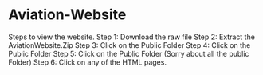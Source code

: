 # Aviation-Website
Steps to view the website.
Step 1: Download the raw file
Step 2: Extract the AviationWebsite.Zip
Step 3: Click on the Public Folder
Step 4: Click on the Public Folder
Step 5: Click on the Public Folder (Sorry about all the public Folder)
Step 6: Click on any of the HTML pages.


